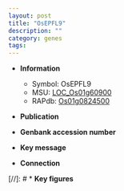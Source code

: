 ```yaml
---
layout: post
title: "OsEPFL9"
description: ""
category: genes
tags: 
---
```


* **Information**  
    + Symbol: OsEPFL9  
    + MSU: [LOC_Os01g60900](http://rice.uga.edu/cgi-bin/ORF_infopage.cgi?orf=LOC_Os01g60900)  
    + RAPdb: [Os01g0824500](http://rapdb.dna.affrc.go.jp/viewer/gbrowse_details/irgsp1?name=Os01g0824500)  

* **Publication**  

* **Genbank accession number**  

* **Key message**  

* **Connection**  

[//]: # * **Key figures**  


